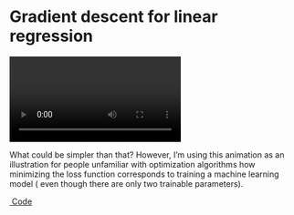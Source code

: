 # Gradient descent for linear regression


<div class="responsive-video"><video autoplay loop class="video"><source src="gd_lls.mp4" type="video/mp4">Your browser does not support the video tag.</video></div>

What could be simpler than that? However, I’m using this animation as an
illustration for people unfamiliar with optimization algorithms how
minimizing the loss function corresponds to training a machine learning
model ( even though there are only two trainable parameters).

[ Code](https://colab.research.google.com/github/MerkulovDaniil/optim/blob/master/assets/Notebooks/GD_2d_visualization.ipynb)
